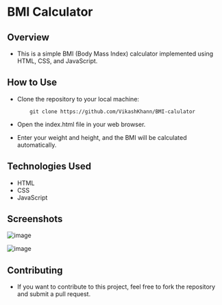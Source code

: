 # BMI Calculator

## Overview

- This is a simple BMI (Body Mass Index) calculator implemented using HTML, CSS, and JavaScript.

## How to Use

- Clone the repository to your local machine: 
          
          git clone https://github.com/VikashKhann/BMI-calulator

- Open the index.html file in your web browser.

- Enter your weight and height, and the BMI will be calculated automatically.

## Technologies Used

  - HTML  
  - CSS
  - JavaScript

## Screenshots
![image](https://github.com/VikashKhann/BMI-calulator/assets/75412350/2dd21a5b-6f8c-49c3-bde2-08f564589733)

![image](https://github.com/VikashKhann/BMI-calulator/assets/75412350/48410d0e-8cc2-4fc1-8618-010c26d46269)

## Contributing

- If you want to contribute to this project, feel free to fork the repository and submit a pull request.
